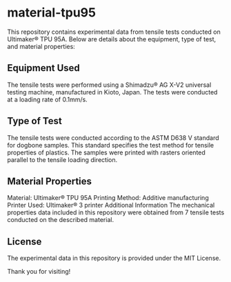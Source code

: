 # material-tpu95

This repository contains experimental data from tensile tests conducted on Ultimaker® TPU 95A. Below are details about the equipment, type of test, and material properties:

## Equipment Used
The tensile tests were performed using a Shimadzu® AG X-V2 universal testing machine, manufactured in Kioto, Japan. The tests were conducted at a loading rate of 0.1mm/s.

## Type of Test
The tensile tests were conducted according to the ASTM D638 V standard for dogbone samples. This standard specifies the test method for tensile properties of plastics.
The samples were printed with rasters oriented parallel to the tensile loading direction.

## Material Properties
Material: Ultimaker® TPU 95A
Printing Method: Additive manufacturing
Printer Used: Ultimaker® 3 printer
Additional Information
The mechanical properties data included in this repository were obtained from 7 tensile tests conducted on the described material.

## License
The experimental data in this repository is provided under the MIT License. 

Thank you for visiting!
